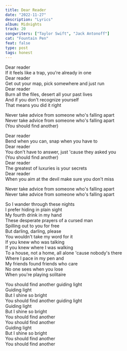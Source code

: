 ```yaml
---
title: Dear Reader
date: "2022-11-27"
description: "Lyrics"
album: Midnights
track: 20
songwriters: ["Taylor Swift", "Jack Antonoff"]
cat: "Fountain Pen"
feat: false
type: post
tags: honest
---
```


<p className="verse-one">
Dear reader <br />
If it feels like a trap, you're already in one <br />
Dear reader <br />
Get out your map, pick somewhere and just run <br />
Dear reader <br />
Burn all the files, desert all your past lives <br />
And if you don't recognize yourself <br />
That means you did it right <br />
</p>
<p className="chorus">
Never take advice from someone who's falling apart <br />
Never take advice from someone who's falling apart <br />
(You should find another) <br />
</p>
<p className="verse-two">
Dear reader <br />
Bend when you can, snap when you have to <br />
Dear reader <br />
You don't have to answer, just 'cause they asked you <br />
(You should find another) <br />
Dear reader <br />
The greatest of luxuries is your secrets <br />
Dear reader <br />
When you aim at the devil make sure you don't miss <br />
</p>
<p className="chorus">
Never take advice from someone who's falling apart <br />
Never take advice from someone who's falling apart <br />
</p>
<p className="bridge">
So I wander through these nights <br />
I prefer hiding in plain sight <br />
My fourth drink in my hand <br />
These desperate prayers of a cursed man <br />
Spilling out to you for free <br />
But darling, darling, please <br />
You wouldn't take my word for it <br />
If you knew who was talking <br />
If you knew where I was walking <br />
To a house, not a home, all alone 'cause nobody's there <br />
Where I pace in my pen and <br />
My friends found friends who care <br />
No one sees when you lose <br />
When you're playing solitaire <br />
</p>
<p className="outro">
You should find another guiding light <br />
Guiding light <br />
But I shine so bright <br />
You should find another guiding light <br />
Guiding light <br />
But I shine so bright <br />
You should find another <br />
You should find another <br />
Guiding light <br />
But I shine so bright <br />
You should find another <br />
You should find another <br />
</p>
